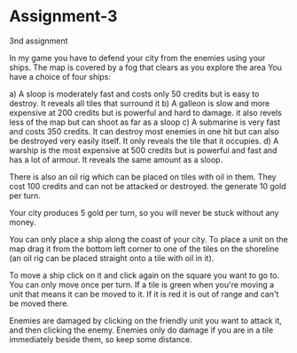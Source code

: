 # Assignment-3
3nd assignment

In my game you have to defend your city from the enemies using your ships. The map is covered by a fog that clears as you explore the area
You have a choice of four ships:

a) A sloop is moderately fast and costs only 50 credits but is easy to destroy. It reveals all tiles that surround it
b) A galleon is slow and more expensive at 200 credits but is powerful and hard to damage. it also revels less of the map but can shoot as far as a sloop
c) A submarine is very fast and costs 350 credits. It can destroy most enemies in one hit but can also be destroyed very easily itself. It only reveals the tile that it occupies.
d) A warship is the most expensive at 500 credits but is powerful and fast and has a lot of armour. It reveals the same amount as a sloop.

There is also an oil rig which can be placed on tiles with oil in them. They cost 100 credits and can not be attacked or destroyed. the generate 10 gold per turn.

Your city produces 5 gold per turn, so you will never be stuck without any money.

You can only place a ship along the coast of your city.
To place a unit on the map drag it from the bottom left corner to one of the tiles on the shoreline (an oil rig can be placed straight onto a tile with oil in it).

To move a ship click on it and click again on the square you want to go to. You can only move once per turn.
If a tile is green when you're moving a unit that means it can be moved to it. If it is red it is out of range and can't be moved there.

Enemies are damaged by clicking on the friendly unit you want to attack it, and then clicking the enemy.
Enemies only do damage if you are in a tile immediately beside them, so keep some distance.




